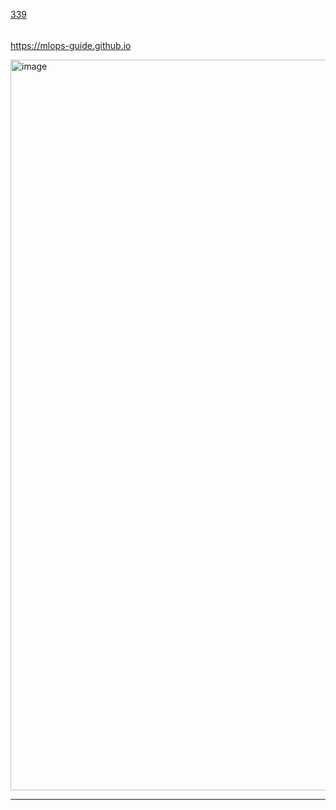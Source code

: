 [339](https://github.com/guilhermeprokisch/guilherme/issues/339) 
###### 

https://mlops-guide.github.io


<img width="1169" alt="image" src="https://github.com/guilhermeprokisch/guilherme/assets/12011070/d6d43e85-99f5-4800-8888-a4022e5f8aa1">

-------------------------------------------------------------------------------

